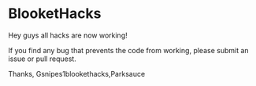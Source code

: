 # BlooketHacks
Hey guys all hacks are now working!


If you find any bug that prevents the code from working, please submit an issue or pull request.


Thanks, Gsnipes1blookethacks,Parksauce
